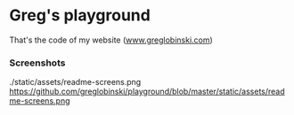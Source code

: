 # Greg's playground

That's the code of my website (www.greglobinski.com)

### Screenshots
./static/assets/readme-screens.png
https://github.com/greglobinski/playground/blob/master/static/assets/readme-screens.png
